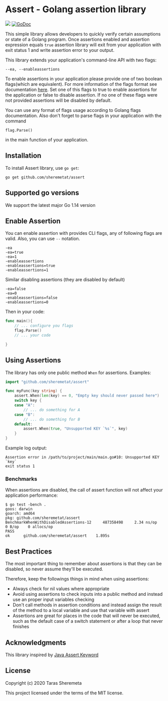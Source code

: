 # Assert - Golang assertion library
![](https://github.com/sheremetat/assert/workflows/Verification/badge.svg) [![GoDoc](https://godoc.org/github.com/sheremetat/assert?status.svg)](https://pkg.go.dev/github.com/sheremetat/assert)

This simple library allows developers to quickly verify certain assumptions or state of a Golang program. Once assertions enabled and assertion expression equals `true` assertion library will exit from your application with exit status 1 and write assertion error to your output.

This library extends your application's command-line API with two flags:

    --ea, --enableassertions

To enable assertions in your application please provide one of two boolean flags(which are equivalent). For more information of the flags format see documentation  [here](https://golang.org/pkg/flag/). Set one of this flags to true to enable assertions for the application or false to disable assertion. If no one of these flags were not provided assertions will be disabled by default.

You can use any format of flags usage according to Golang flags documentation. Also don't forget to parse flags in your application with the command

    flag.Parse()

in the main function of your application.

## Installation

To install Assert library, use `go get`:

    go get github.com/sheremetat/assert

## Supported go versions

We support the latest major Go 1.14 version

## Enable Assertion

You can enable assertion with provides CLI flags, any of following flags are valid. Also, you can use `--` notation.

    -ea
    -ea=true
    -ea=1
    -enableassertions
    -enableassertions=true
    -enableassertions=1
    
Similar disabling assertions (they are disabled by default)

    -ea=false
    -ea=0
    -enableassertions=false
    -enableassertions=0
    
Then in your code:

```go
func main(){
    // ... configure you flags
    flag.Parse()
    // ... your code

}
```

## Using Assertions

The library has only one public method `When` for assertions. Examples:

```go
import "github.com/sheremetat/assert"

func myFunc(key string) {
	assert.When(len(key) == 0, "Empty key should never passed here")
	switch key {
	case "A": 
		// ... do something for A
	case "B":
		// ... do something for B
	default:
		assert.When(true, "Unsupported KEY `%s`", key)
	}
}
```

Example log output:

    Assertion error in /path/to/project/main/main.go#10: Unsupported KEY `key`
    exit status 1

### Benchmarks

When assertions are disabled, the call of assert function will not affect your application performance:


    $ go test -bench .
    goos: darwin
    goarch: amd64
    pkg: github.com/sheremetat/assert
    BenchmarkWhenWithDisabledAssertions-12     487358498     2.34 ns/op      0 B/op    0 allocs/op
    PASS
    ok      github.com/sheremetat/assert    1.895s


## Best Practices

The most important thing to remember about assertions is that they can be disabled, so never assume they'll be executed.

Therefore, keep the followings things in mind when using assertions:

- Always check for nil values where appropriate
- Avoid using assertions to check inputs into a public method and instead use an proper input variables checking
- Don't call methods in assertion conditions and instead assign the result of the method to a local variable and use that variable with assert
- Assertions are great for places in the code that will never be executed, such as the default case of a switch statement or after a loop that never finishes

## Acknowledgments

This library inspired by [Java Assert Keyword](https://docs.oracle.com/javase/8/docs/technotes/guides/language/assert.html)

## License

Copyright (c) 2020 Taras Sheremeta

This project licensed under the terms of the MIT license.